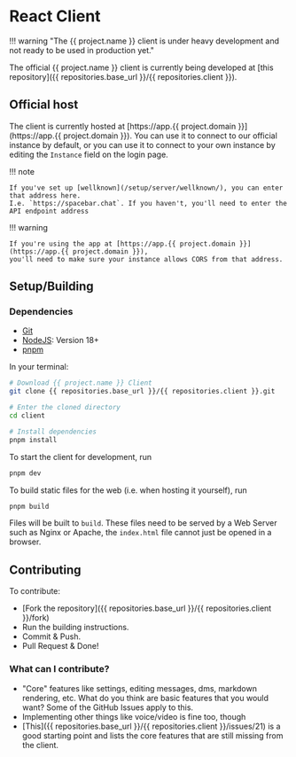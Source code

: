 # React Client

!!! warning "The {{ project.name }} client is under heavy development and not ready to be used in production yet."

The official {{ project.name }} client is currently being developed at [this repository]({{ repositories.base_url }}/{{ repositories.client }}).

## Official host

The client is currently hosted at [https://app.{{ project.domain }}](https://app.{{ project.domain }}).
You can use it to connect to our official instance by default, or you can use it to connect to your
own instance by editing the `Instance` field on the login page.

!!! note

    If you've set up [wellknown](/setup/server/wellknown/), you can enter that address here.
    I.e. `https://spacebar.chat`. If you haven't, you'll need to enter the API endpoint address

!!! warning

    If you're using the app at [https://app.{{ project.domain }}](https://app.{{ project.domain }}),
    you'll need to make sure your instance allows CORS from that address.

## Setup/Building

### Dependencies

-   [Git](https://git-scm.com/)
-   [NodeJS](https://nodejs.org): Version 18+
-   [pnpm](https://pnpm.io/)

In your terminal:

```bash
# Download {{ project.name }} Client
git clone {{ repositories.base_url }}/{{ repositories.client }}.git

# Enter the cloned directory
cd client

# Install dependencies
pnpm install
```

To start the client for development, run

```bash
pnpm dev
```

To build static files for the web (i.e. when hosting it yourself), run

```bash
pnpm build
```

Files will be built to `build`. These files need to be served by a Web Server such as Nginx or Apache, the `index.html` file cannot just be opened in a browser.

## Contributing

To contribute:

-   [Fork the repository]({{ repositories.base_url }}/{{ repositories.client }}/fork)
-   Run the building instructions.
-   Commit & Push.
-   Pull Request & Done!

### What can I contribute?

-   "Core" features like settings, editing messages, dms, markdown rendering, etc. What do you think are basic features that you would want? Some of the GitHub Issues apply to this.
-   Implementing other things like voice/video is fine too, though
-   [This]({{ repositories.base_url }}/{{ repositories.client }}/issues/21) is a good starting point and lists the core features that are still missing from the client.
